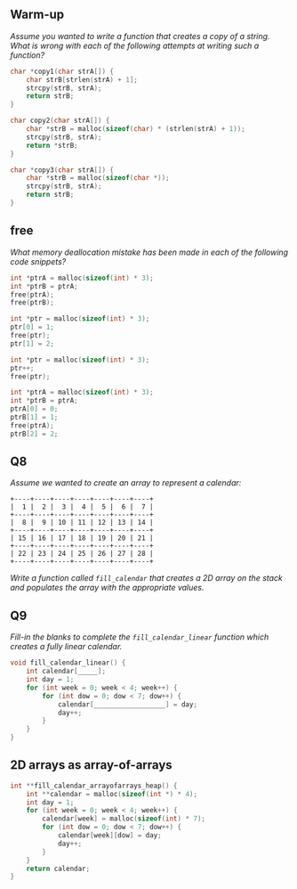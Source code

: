 ## Warm-up
_Assume you wanted to write a function that creates a copy of a string. What is wrong with each of the following attempts at writing such a function?_
```C
char *copy1(char strA[]) {
    char strB[strlen(strA) + 1];
    strcpy(strB, strA);
    return strB;
}
```

```C
char copy2(char strA[]) {
    char *strB = malloc(sizeof(char) * (strlen(strA) + 1));
    strcpy(strB, strA);
    return *strB;
}
```

```C
char *copy3(char strA[]) {
    char *strB = malloc(sizeof(char *));
    strcpy(strB, strA);
    return strB;
}
```

<div style="page-break-after: always;"></div>

## free
_What memory deallocation mistake has been made in each of the following code snippets?_
```C
int *ptrA = malloc(sizeof(int) * 3);
int *ptrB = ptrA;
free(ptrA);
free(ptrB);
```

```C
int *ptr = malloc(sizeof(int) * 3);
ptr[0] = 1;
free(ptr);
ptr[1] = 2;
```
```C
int *ptr = malloc(sizeof(int) * 3);
ptr++;
free(ptr);
```

```C
int *ptrA = malloc(sizeof(int) * 3);
int *ptrB = ptrA;
ptrA[0] = 0;
ptrB[1] = 1;
free(ptrA);
ptrB[2] = 2;
```

<div style="page-break-after: always;"></div>

## Q8
_Assume we wanted to create an array to represent a calendar:_
```
+----+----+----+----+----+----+----+
|  1 |  2 |  3 |  4 |  5 |  6 |  7 |
+----+----+----+----+----+----+----+
|  8 |  9 | 10 | 11 | 12 | 13 | 14 |
+----+----+----+----+----+----+----+
| 15 | 16 | 17 | 18 | 19 | 20 | 21 |
+----+----+----+----+----+----+----+
| 22 | 23 | 24 | 25 | 26 | 27 | 28 |
+----+----+----+----+----+----+----+
```
_Write a function called `fill_calendar` that creates a 2D array on the stack and populates the array with the appropriate values._

<div style="page-break-after: always;"></div>

## Q9
_Fill-in the blanks to complete the `fill_calendar_linear` function which creates a fully linear calendar._
```C
void fill_calendar_linear() {
    int calendar[_____];
    int day = 1;
    for (int week = 0; week < 4; week++) {
        for (int dow = 0; dow < 7; dow++) {
            calendar[__________________] = day;
            day++;
        }
    }
}
```

<div style="page-break-after: always;"></div>

## 2D arrays as array-of-arrays
```C
int **fill_calendar_arrayofarrays_heap() {
    int **calendar = malloc(sizeof(int *) * 4);
    int day = 1;
    for (int week = 0; week < 4; week++) {
        calendar[week] = malloc(sizeof(int) * 7);
        for (int dow = 0; dow < 7; dow++) {
            calendar[week][dow] = day;
            day++;
        }
    }
    return calendar;
}
```